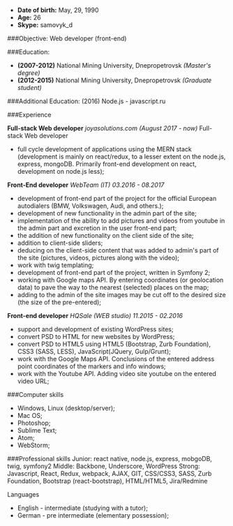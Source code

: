 * **Date of birth:** May, 29, 1990
* **Age:** 26
* **Skype:** samovyk_d

###Objective:
Web developer (front-end)

###Education:
- **(2007-2012)** National Mining University, Dnepropetrovsk *(Master's degree)*
- **(2012-2015)** National Mining University, Dnepropetrovsk *(Graduate student)*

###Additional Education:
(2016) Node.js - javascript.ru

###Experience

**Full-stack Web developer**
*joyasolutions.com (August 2017 - now)*
Full-stack Web developer
- full cycle development of applications using the MERN stack (development is mainly on react/redux, to a lesser extent on the node.js, express, mongoDB. Primarily front-end development on react, development on node.js less);

**Front-End developer**
*WebTeam (IT) 03.2016 - 08.2017*
- development of front-end part of the project for the official European autodialers (BMW, Volkswagen, Audi, and others.);
- development of new functionality in the admin part of the site;
- implementation of the ability to add pictures and videos from youtube in the admin part and excretion in the user front-end part;
- the addition of new functionality on the client side of the site;
- addition to client-side sliders;
- deducing on the client-side content that was added to admin's part of the site (pictures, videos, pictures along with the video);
- work with twig templating;
- development of front-end part of the project, written in Symfony 2;
- working with Google maps API. By entering coordinates (or geolocation data) to pave the way to the nearest (selected) places on the map;
- adding to the admin of the site images may be cut off to the desired size (the size of the pre-entered);

**Front-end developer**
*HQSale (WEB studio) 11.2015 - 02.2016*
- support and development of existing WordPress sites;
- convert PSD to HTML for new websites by WordPress;
- convert PSD to HTML5 using HTML5 (Bootstrap, Zurb Foundation), CSS3 (SASS, LESS), JavaScript(JQuery, Gulp/Grunt);
- work with the Google Maps API. Conclusions of the entered address point coordinates of the markers and info windows;
- work with the Youtube API. Adding video site youtube on the entered video URL;

###Computer skills
- Windows, Linux (desktop/server);
- Mac OS;
- Photoshop;
- Sublime Text;
- Atom;
- WebStorm;

###Professional skills
Junior: react native, node.js, express, mobgoDB, twig, symfony2
Middle:  Backbone, Underscore, WordPress
Strong: Javascript, React, Redux, webpack, AJAX, GIT, CSS/CSS3, SASS, Zurb Foundation, Bootstrap (react-bootstrap), HTML/HTML5, Jira/Redmine

Languages
- English - intermediate (studying with a tutor);
- German - pre intermediate (elementary possession);

